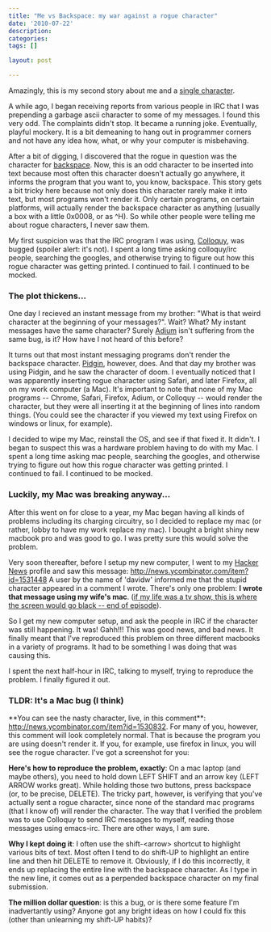 ```yaml
---
title: "Me vs Backspace: my war against a rogue character"
date: '2010-07-22'
description:
categories:
tags: []

layout: post

---
```

Amazingly, this is my second story about me and a <a href="http://lbrandy.com/blog/2009/11/the-8-hour-journey-to-a-single-character/">single character</a>.

A while ago, I began receiving reports from various people in IRC that I was prepending a garbage ascii character to some of my messages. I found this very odd. The complaints didn't stop. It became a running joke. Eventually, playful mockery. It is a bit demeaning to hang out in programmer corners and not have any idea how, what, or why your computer is misbehaving.

After a bit of digging, I discovered that the rogue in question was the character for <a href="http://www.fileformat.info/info/unicode/char/0008/index.htm">backspace</a>. Now, this is an odd character to be inserted into text because most often this character doesn't actually go anywhere, it informs the program that you want to, you know, backspace. This story gets a bit tricky here because not only does this character rarely make it into text, but most programs won't render it. Only certain programs, on certain platforms, will actually render the backspace character as anything (usually a box with a little 0x0008, or as ^H). So while other people were telling me about rogue characters, I never saw them.

My first suspicion was that the IRC program I was using, <a href="http://colloquy.info/">Colloquy</a>, was bugged (spoiler alert: it's not). I spent a long time asking colloquy/irc people, searching the googles, and otherwise trying to figure out how this rogue character was getting printed. I continued to fail. I continued to be mocked.
<h3>The plot thickens...</h3>
One day I recieved an instant message from my brother: "What is that weird character at the beginning of your messages?". Wait? What? My instant messages have the same character? Surely <a href="http://adium.im/">Adium</a> isn't suffering from the same bug, is it? How have I not heard of this before?

It turns out that most instant messaging programs don't render the backspace character. <a href="http://www.pidgin.im/">Pidgin</a>, however, does. And that day my brother was using Pidgin, and he saw the character of doom. I eventually noticed that I was apparently inserting rogue character using Safari, and later Firefox, all on my work computer (a Mac). It's important to note that none of my Mac programs -- Chrome, Safari, Firefox, Adium, or Colloquy -- would render the character, but they were all inserting it at the beginning of lines into random things. (You could see the character if you viewed my text using Firefox on windows or linux, for example).

I decided to wipe my Mac, reinstall the OS, and see if that fixed it. It didn't. I began to suspect this was a hardware problem having to do with my Mac. I spent a long time asking mac people, searching the googles, and otherwise trying to figure out how this rogue character was getting printed. I continued to fail. I continued to be mocked.
<h3>Luckily, my Mac was breaking anyway...</h3>
After this went on for close to a year, my Mac began having all kinds of problems including its charging circuitry, so I decided to replace my mac (or rather, lobby to have my work replace my mac). I bought a bright shiny new macbook pro and was good to go. I was pretty sure this would solve the problem.

Very soon thereafter, before I setup my new computer, I went to my <a href="http://news.ycombinator.com/">Hacker News</a> profile and saw this message: <a href="http://news.ycombinator.com/item?id=1531448">http://news.ycombinator.com/item?id=1531448</a> A user by the name of 'davidw' informed me that the stupid character appeared in a comment I wrote. There's only one problem: **I wrote that message using my wife's mac**. (<a href="http://www.youtube.com/watch?v=RSn0A7Kw5oI">if my life was a tv show, this is where the screen would go black -- end of episode</a>).

So I get my new computer setup, and ask the people in IRC if the character was still happening. It was! Gahh!!! This was good news, and bad news. It finally meant that I've reproduced this problem on three different macbooks in a variety of programs. It had to be something I was doing that was causing this.

I spent the next half-hour in IRC, talking to myself, trying to reproduce the problem. I finally figured it out.
<h3>TLDR: It's a Mac bug (I think)</h3>
**You can see the nasty character, live, in this comment**: <a href="http://news.ycombinator.com/item?id=1530832">http://news.ycombinator.com/item?id=1530832</a>. For many of you, however, this comment will look completely normal. That is because the program you are using doesn't render it. If you, for example, use firefox in linux, you will see the rogue character. I've got a screenshot for you:

<img src="http://imgur.com/QZ4rk.png" alt="" />

**Here's how to reproduce the problem, exactly**: On a mac laptop (and maybe others), you need to hold down LEFT SHIFT and an arrow key (LEFT ARROW works great). While holding those two buttons, press backspace (or, to be precise, DELETE). The tricky part, however, is verifying that you've actually sent a rogue character, since none of the standard mac programs (that I know of) will render the character. The way that I verified the problem was to use Colloquy to send IRC messages to myself, reading those messages using emacs-irc. There are other ways, I am sure.

**Why I kept doing it**:  I often use the shift-&lt;arrow&gt; shortcut to highlight various bits of text. Most often I tend to do shift-UP to highlight an entire line and then hit DELETE to remove it. Obviously, if I do this incorrectly, it ends up replacing the entire line with the backspace character. As I type in the new line, it comes out as a perpended backspace character on my final submission.

**The million dollar question**: is this a bug, or is there some feature I'm inadvertantly using? Anyone got any bright ideas on how I could fix this (other than unlearning my shift-UP habits)?